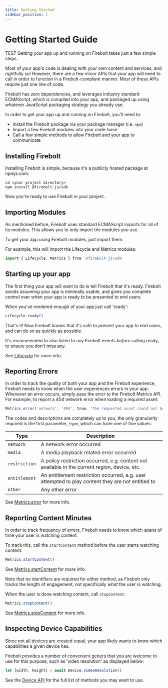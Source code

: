 ```yaml
---
title: Getting Started 
sidebar_position: 1
---
```


# Getting Started Guide
TEST Getting your app up and running on Firebolt takes just a few simple steps.

Most of your app's code is dealing with your own content and services, and rightfully so! However, there are a few minor APIs that your app will need to call in order to function in a Firebolt-compliant manner. Most of these APIs require just one line of code.

Firebolt has zero dependencies, and leverages industry standard ECMAScript, which is compiled into your app, and packaged up using whatever JavaScript packaging strategy you already use.

In order to get your app up and running on Firebolt, you'll need to:

- Install the Firebolt package via your package manager (i.e. `npm`)
- Import a few Firebolt modules into your code-base
- Call a few simple methods to allow Firebolt and your app to communicate

## Installing Firebolt
Installing Firebolt is simple, because it's a publicly hosted package at npmjs.com:

```
cd <your project directory>
npm install @firebolt-js/sdk
```

Now you're ready to use Firebolt in your project.

## Importing Modules
As mentioned before, Firebolt uses standard ECMAScript imports for all of its modules. This allows you to only import the modules you use.

To get your app using Firebolt modules, just import them.

For example, this will import the Lifecycle and Metrics modules:

```javascript
import { Lifecycle, Metrics } from '@firebolt-js/sdk'
```

## Starting up your app
The first thing your app will want to do is tell Firebolt that it's ready. Firebolt avoids assuming your app is minimally usable, and gives you complete control over when your app is ready to be presented to end users.

When you've rendered enough of your app just call 'ready':

```javascript
Lifecycle.ready()
```

That's it! Now Firebolt knows that it's safe to present your app to end users, and can do so as quickly as possible.

It's recommended to also listen to any Firebolt events _before_ calling ready, to ensure you don't miss any.

See [Lifecycle](/api/Lifecycle/#ready) for more info.

## Reporting Errors
In order to track the quality of both your app and the Firebolt experience, Firebolt needs to know when the user experiences errors in your app. Whenever an error occurs, simply pass the error to the Firebolt Metrics API. For example, to report a 404 network error when loading a required asset:

```javascript
Metrics.error('network', '404', true, 'The requested asset could not be found')
```

The codes and descriptions are completely up to you, the only granularity required is the first parameter, `type`, which can have one of five values:

| Type | Description |
|------|-------------|
|`network` | A network error occurred |
| `media` | A media playback related error occurred |
| `restriction` | A policy restriction occurred, e.g. content not available in the current region, device, etc. |
| `entitlement` | An entitlement restriction occurred, e.g. user attempted to play content they are not entitled to |
| `other` | Any other error |

See [Metrics.error](/api/Metrics/#error) for more info.

## Reporting Content Minutes
In order to track frequency of errors, Firebolt needs to know which spans of time your user is watching content.

To track this, call the `startContent` method before the user starts watching content:

```javascript
Metrics.startContent()
```

See [Metrics.startContent](/api/Metrics/#startcontent) for more info.

Note that no identifiers are required for either method, as Firebolt only tracks the length of engagement, not specifically _what_ the user is watching.

When the user is done watching content, call `stopContent`:

```javascript
Metrics.stopContent()
```

See [Metrics.stopContent](/api/Metrics/#stopcontent) for more info.

## Inspecting Device Capabilities
Since not all devices are created equal, your app likely wants to know which capabilities a given device has.

Firebolt provides a number of convenient getters that you are welcome to use for this purpose, such as 'video resolution' as displayed below:

```javascript
let [width, height] = await Device.videoResolution()
```

See the [Device API](/api/Device/) for the full list of methods you may want to use.
